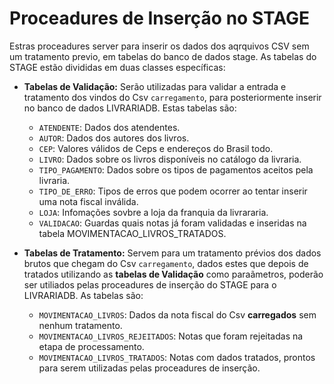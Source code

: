 # Proceadures de Inserção no STAGE

Estras proceadures server para inserir os dados dos aqrquivos CSV sem um tratamento previo, em tabelas do banco de dados stage. As tabelas do STAGE estão divididas em duas classes específicas:

 - **Tabelas de Validação:** Serão utilizadas para validar a entrada e tratamento dos vindos do Csv `carregamento`, para posteriormente inserir no banco de dados LIVRARIADB. Estas tabelas são:
 
    - `ATENDENTE`: Dados dos atendentes.
    - `AUTOR`: Dados dos autores dos livros.
    - `CEP`: Valores válidos de Ceps e endereços do Brasil todo.
    - `LIVRO`: Dados sobre os livros disponíveis no catálogo da livraria.
    - `TIPO_PAGAMENTO`: Dados sobre os tipos de pagamentos aceitos pela livraria.
    - `TIPO_DE_ERRO`: Tipos de erros que podem ocorrer ao tentar inserir uma nota fiscal inválida.
    - `LOJA`: Infomações sovbre a loja da franquia da livrararia.
    - `VALIDACAO`: Guardas quais notas já foram validadas e inseridas na tabela MOVIMENTACAO_LIVROS_TRATADOS.

- **Tabelas de Tratamento:** Servem para um tratamento prévios dos dados brutos que chegam do Csv `carregamento`, dados estes que depois de tratados utilizando as **tabelas de Validação** como paraãmetros, poderão ser utiliados pelas proceadures de inserção do STAGE para o LIVRARIADB. As tabelas são:

    - `MOVIMENTACAO_LIVROS`: Dados da nota fiscal do Csv **carregados** sem nenhum tratamento.
    - `MOVIMENTACAO_LIVROS_REJEITADOS`: Notas que foram rejeitadas na etapa de processamento.
    - `MOVIMENTACAO_LIVROS_TRATADOS`: Notas com dados tratados, prontos para serem utilizadas pelas proceadures de inserção.